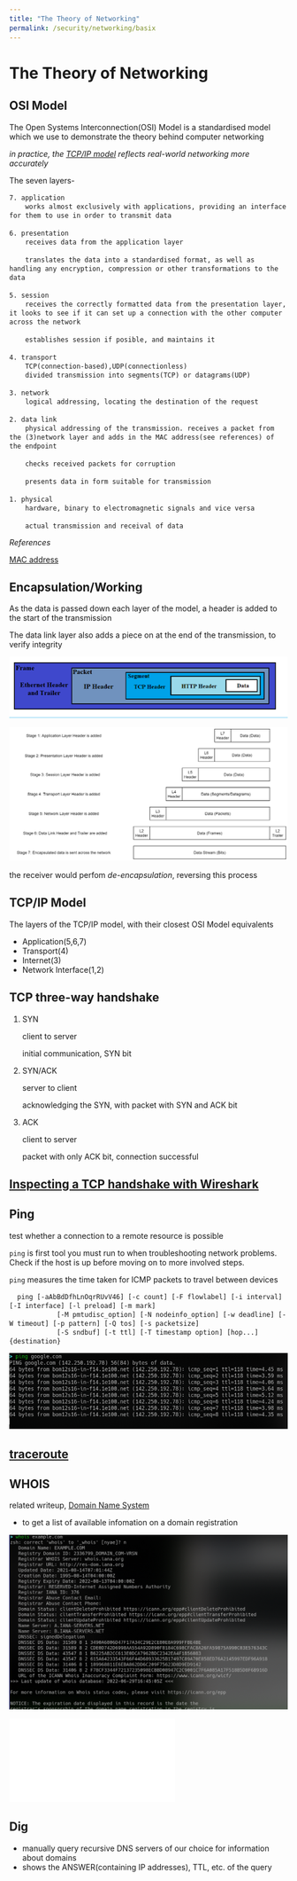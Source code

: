 ```yaml
---
title: "The Theory of Networking"
permalink: /security/networking/basix
---
```


# The Theory of Networking

## OSI Model

The Open Systems Interconnection(OSI) Model is a standardised model which we use to demonstrate the theory behind computer networking

_in practice, the [TCP/IP model](#tcpip-model) reflects real-world networking more accurately_

The seven layers-

```
7. application
    works almost exclusively with applications, providing an interface for them to use in order to transmit data

6. presentation
    receives data from the application layer

    translates the data into a standardised format, as well as handling any encryption, compression or other transformations to the data

5. session
    receives the correctly formatted data from the presentation layer, it looks to see if it can set up a connection with the other computer across the network

    establishes session if posible, and maintains it

4. transport
    TCP(connection-based),UDP(connectionless)
    divided transmission into segments(TCP) or datagrams(UDP)

3. network
    logical addressing, locating the destination of the request

2. data link
    physical addressing of the transmission. receives a packet from the (3)network layer and adds in the MAC address(see references) of the endpoint

    checks received packets for corruption

    presents data in form suitable for transmission

1. physical
    hardware, binary to electromagnetic signals and vice versa

    actual transmission and receival of data
```

_References_

[MAC address](ip_addressing.md#mac-addresses)

## Encapsulation/Working

As the data is passed down each layer of the model, a header is added to the start of the transmission

The data link layer also adds a piece on at the end of the transmission, to verify integrity

![](img/encapsulation.png)

![](img/encapsulation2.jpeg)

the receiver would perfom _de-encapsulation_, reversing this process

## TCP/IP Model

The layers of the TCP/IP model, with their closest OSI Model equivalents

- Application(5,6,7)
- Transport(4)
- Internet(3)
- Network Interface(1,2)

## TCP three-way handshake

1. SYN

   client to server

   initial communication, SYN bit

2. SYN/ACK

   server to client

   acknowledging the SYN, with packet with SYN and ACK bit

3. ACK

   client to server

   packet with only ACK bit, connection successful

## [Inspecting a TCP handshake with Wireshark](wireshark.md)

## Ping

test whether a connection to a remote resource is possible

`ping` is first tool you must run to when troubleshooting network problems. Check if the host is up before moving on to more involved steps.

`ping` measures the time taken for ICMP packets to travel between devices

```
  ping [-aAbBdDfhLnOqrRUvV46] [-c count] [-F flowlabel] [-i interval] [-I interface] [-l preload] [-m mark]
            [-M pmtudisc_option] [-N nodeinfo_option] [-w deadline] [-W timeout] [-p pattern] [-Q tos] [-s packetsize]
            [-S sndbuf] [-t ttl] [-T timestamp option] [hop...] {destination}
```

![](img/ping.png)

## [traceroute](traceroute.html)

## WHOIS

related writeup, [Domain Name System](dns.md)

- to get a list of available infomation on a domain registration

![](img/whois.png)

![Full WHOIS response](../resources/whois.txt)

## Dig
- manually query recursive DNS servers of our choice for information about domains
- shows the ANSWER(containing IP addresses), TTL, etc. of the query
